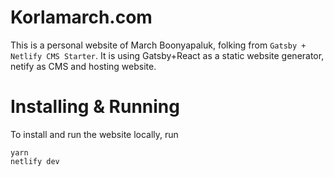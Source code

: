 # Korlamarch.com

This is a personal website of March Boonyapaluk, folking from `Gatsby + Netlify CMS Starter`. It is using Gatsby+React as a static website generator, netify as CMS and hosting website. 

# Installing & Running

To install and run the website locally, run

```
yarn
netlify dev
```
